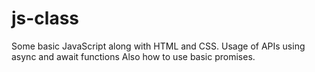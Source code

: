 # js-class

Some basic JavaScript along with HTML and CSS. Usage of APIs using async and await functions
Also how to use basic promises.
